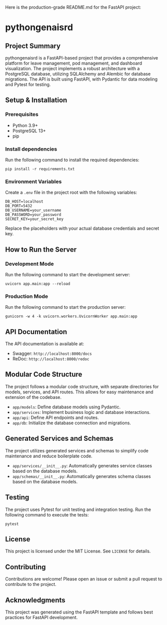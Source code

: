 Here is the production-grade README.md for the FastAPI project:

**pythongenaisrd**
=====================

**Project Summary**
---------------

pythongenaisrd is a FastAPI-based project that provides a comprehensive platform for leave management, pod management, and dashboard visualization. The project implements a robust architecture with a PostgreSQL database, utilizing SQLAlchemy and Alembic for database migrations. The API is built using FastAPI, with Pydantic for data modeling and Pytest for testing.

**Setup & Installation**
------------------------

### Prerequisites

* Python 3.9+
* PostgreSQL 13+
* pip

### Install dependencies

Run the following command to install the required dependencies:

```
pip install -r requirements.txt
```

### Environment Variables

Create a `.env` file in the project root with the following variables:

```
DB_HOST=localhost
DB_PORT=5432
DB_USERNAME=your_username
DB_PASSWORD=your_password
SECRET_KEY=your_secret_key
```

Replace the placeholders with your actual database credentials and secret key.

**How to Run the Server**
-------------------------

### Development Mode

Run the following command to start the development server:

```
uvicorn app.main:app --reload
```

### Production Mode

Run the following command to start the production server:

```
gunicorn -w 4 -k uvicorn.workers.UvicornWorker app.main:app
```

**API Documentation**
-------------------

The API documentation is available at:

* Swagger: `http://localhost:8000/docs`
* ReDoc: `http://localhost:8000/redoc`

**Modular Code Structure**
-------------------------

The project follows a modular code structure, with separate directories for models, services, and API routes. This allows for easy maintenance and extension of the codebase.

* `app/models`: Define database models using Pydantic.
* `app/services`: Implement business logic and database interactions.
* `app/api`: Define API endpoints and routes.
* `app/db`: Initialize the database connection and migrations.

**Generated Services and Schemas**
--------------------------------

The project utilizes generated services and schemas to simplify code maintenance and reduce boilerplate code.

* `app/services/__init__.py`: Automatically generates service classes based on the database models.
* `app/schemas/__init__.py`: Automatically generates schema classes based on the database models.

**Testing**
---------

The project uses Pytest for unit testing and integration testing. Run the following command to execute the tests:

```
pytest
```

**License**
---------

This project is licensed under the MIT License. See `LICENSE` for details.

**Contributing**
------------

Contributions are welcome! Please open an issue or submit a pull request to contribute to the project.

**Acknowledgments**
---------------

This project was generated using the FastAPI template and follows best practices for FastAPI development.